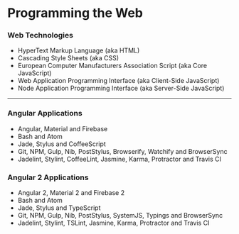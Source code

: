 # Programming the Web

### Web Technologies
* HyperText Markup Language (aka HTML)
* Cascading Style Sheets (aka CSS)
* European Computer Manufacturers Association Script (aka Core JavaScript)
* Web Application Programming Interface (aka Client-Side JavaScript)
* Node Application Programming Interface (aka Server-Side JavaScript)

***

### Angular Applications
* Angular, Material and Firebase
* Bash and Atom
* Jade, Stylus and CoffeeScript
* Git, NPM, Gulp, Nib, PostStylus, Browserify, Watchify and BrowserSync
* Jadelint, Stylint, CoffeeLint, Jasmine, Karma, Protractor and Travis CI

### Angular 2 Applications
* Angular 2, Material 2 and Firebase 2
* Bash and Atom
* Jade, Stylus and TypeScript
* Git, NPM, Gulp, Nib, PostStylus, SystemJS, Typings and BrowserSync
* Jadelint, Stylint, TSLint, Jasmine, Karma, Protractor and Travis CI
